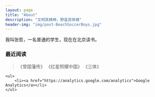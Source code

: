 ```yaml
---
layout: page
title: "About"
description: "文明其精神，野蛮其体魄"
header-img: "img/post-BeachSoccerBoys.jpg"
---
```



我叫张哲，一名普通的学生，现在在北京读书。




### 最近阅读
> 《曾国藩传》
 《红星照耀中国》
 《三体》

<div class="zh post-container">

    <ul>
        <li><a href="https://analytics.google.com/analytics">Google Analytics</a></li>
    </ul>
</div>


 
